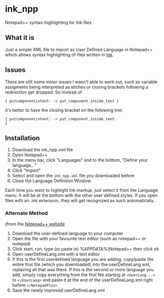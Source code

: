 # ink_npp
Notepad++ syntax-highlighting for Ink files

## What it is
Just a simple XML file to import as User Defined Language in Notepad++ which allows syntax highlighting of files written in [Ink](https://github.com/inkle/ink).

## Issues
There are still some minor issues I wasn't able to work out, such as variable assigments being interpreted as stiches or closing brackets following a redirection get dropped. So instead of 

   ```
   { putcomponentintent: -> put_component_inside_tent }
   ```
   
it's better to have the closing bracket on the following line:

  ```
  { putcomponentintent: -> put_component_inside_tent
  }
  ```


## Installation

1. Download the ink_npp.xml file
2. Open Notepad++
3. In the menu bar, click "Languages" and to the bottom, "Define your language..."
4. Click "Import"
5. Select and open the `ink_npp.xml` file you downloaded before
6. Close the Language Definition Window.

Each time you want to highlight Ink markup, just select it from the Language menu. It will be at the bottom with the other user defined styles. If you open files with an .ink extension, they will get recognized as such automatically.

### Alternate Method
(from the [Notepad++ website](http://notepad-plus.sourceforge.net/uk/site.htm)

1. Download the user-defined language to your computer
2. Open the file with your favourite text editor (such as notepad++ or notepad)
3. Click start, run, type (or paste in) %APPDATA%\Notepad++ then click ok
4. Open userDefineLang.xml with a text editor
5. If this is the first userdefined language you are adding, copy/paste the entire first file (which you downloaded) into the userDefineLang.xml, replacing all that was there. If this is the second or more language you add, simply copy everything from the first file starting at `<UserLang...>` to `</UserLang>` and paste it at the end of the userDefineLang.xml right before `</NotepadPlus>`
6. Save the newly improved userDefineLang.xml

